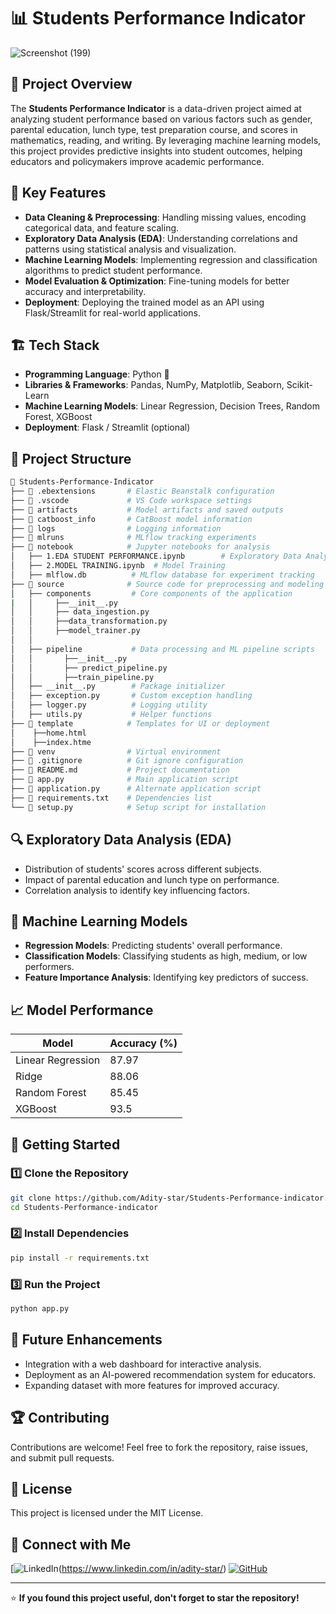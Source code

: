 # 📊 Students Performance Indicator

![Screenshot (199)](https://github.com/user-attachments/assets/d976672a-81cd-4f92-8b4b-1b1f4e2b9f70)


## 🚀 Project Overview
The **Students Performance Indicator** is a data-driven project aimed at analyzing student performance based on various factors such as gender, parental education, lunch type, test preparation course, and scores in mathematics, reading, and writing. By leveraging machine learning models, this project provides predictive insights into student outcomes, helping educators and policymakers improve academic performance.

## 🎯 Key Features
- **Data Cleaning & Preprocessing**: Handling missing values, encoding categorical data, and feature scaling.
- **Exploratory Data Analysis (EDA)**: Understanding correlations and patterns using statistical analysis and visualization.
- **Machine Learning Models**: Implementing regression and classification algorithms to predict student performance.
- **Model Evaluation & Optimization**: Fine-tuning models for better accuracy and interpretability.
- **Deployment**: Deploying the trained model as an API using Flask/Streamlit for real-world applications.

## 🏗️ Tech Stack
- **Programming Language**: Python 🐍
- **Libraries & Frameworks**: Pandas, NumPy, Matplotlib, Seaborn, Scikit-Learn
- **Machine Learning Models**: Linear Regression, Decision Trees, Random Forest, XGBoost
- **Deployment**: Flask / Streamlit (optional)

## 📂 Project Structure
```bash
📂 Students-Performance-Indicator
├── 📁 .ebextensions       # Elastic Beanstalk configuration
├── 📁 .vscode             # VS Code workspace settings
├── 📁 artifacts           # Model artifacts and saved outputs
├── 📁 catboost_info       # CatBoost model information
├── 📁 logs                # Logging information
├── 📁 mlruns              # MLflow tracking experiments
├── 📁 notebook            # Jupyter notebooks for analysis
│   ├── 1.EDA STUDENT PERFORMANCE.ipynb        # Exploratory Data Analysis
│   ├── 2.MODEL TRAINING.ipynb  # Model Training
│   ├── mlflow.db          # MLflow database for experiment tracking
├── 📁 source              # Source code for preprocessing and modeling
│   ├── components         # Core components of the application
|   │     ├──__init__.py
│   │     ├── data_ingestion.py
│   │     ├──data_transformation.py
│   │     ├──model_trainer.py  
│   │
│   ├── pipeline           # Data processing and ML pipeline scripts
│   │       ├──__init__.py
│   │       ├── predict_pipeline.py
│   │       ├──train_pipeline.py
│   ├── __init__.py        # Package initializer
│   ├── exception.py       # Custom exception handling
│   ├── logger.py          # Logging utility
│   ├── utils.py           # Helper functions
├── 📁 template            # Templates for UI or deployment
│    ├──home.html
│    ├──index.htme
├── 📁 venv                # Virtual environment
├── 📄 .gitignore          # Git ignore configuration
├── 📄 README.md           # Project documentation
├── 📄 app.py              # Main application script
├── 📄 application.py      # Alternate application script
├── 📄 requirements.txt    # Dependencies list
└── 📄 setup.py            # Setup script for installation
```

## 🔍 Exploratory Data Analysis (EDA)
- Distribution of students' scores across different subjects.
- Impact of parental education and lunch type on performance.
- Correlation analysis to identify key influencing factors.

## 🤖 Machine Learning Models
- **Regression Models**: Predicting students' overall performance.
- **Classification Models**: Classifying students as high, medium, or low performers.
- **Feature Importance Analysis**: Identifying key predictors of success.

## 📈 Model Performance
| Model            | Accuracy (%) |
|-----------------|-------------|
| Linear Regression | 87.97       |
| Ridge             | 88.06
| Random Forest    | 85.45       |
| XGBoost         | 93.5        |

## 🚀 Getting Started
### 1️⃣ Clone the Repository
```bash
git clone https://github.com/Adity-star/Students-Performance-indicator.git
cd Students-Performance-indicator
```
### 2️⃣ Install Dependencies
```bash
pip install -r requirements.txt
```
### 3️⃣ Run the Project
```bash
python app.py
```

## 🎯 Future Enhancements
- Integration with a web dashboard for interactive analysis.
- Deployment as an AI-powered recommendation system for educators.
- Expanding dataset with more features for improved accuracy.

## 🏆 Contributing
Contributions are welcome! Feel free to fork the repository, raise issues, and submit pull requests.

## 📝 License
This project is licensed under the MIT License.

## 🌟 Connect with Me
[![LinkedIn](https://www.linkedin.com/in/aditya-akuskar-27b43533a/)(https://www.linkedin.com/in/adity-star/)  [![GitHub](https://img.shields.io/badge/GitHub-Follow-black)](https://github.com/Adity-star)

---

⭐ **If you found this project useful, don't forget to star the repository!**
